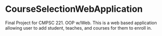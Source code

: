 # CourseSelectionWebApplication
Final Project for CMPSC 221. OOP w/Web. This is a web based application allowing user to add student, teaches, and courses for them to enroll in.
